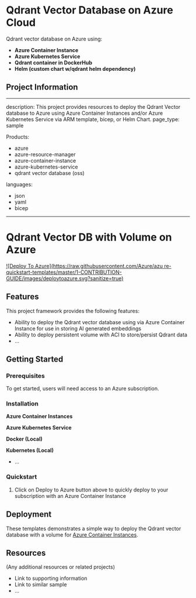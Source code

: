 # Qdrant Vector Database on Azure Cloud
Qdrant vector database on Azure using:

- **Azure Container Instance**
- **Azure Kubernetes Service**
- **Qdrant container in DockerHub**
- **Helm (custom chart w/qdrant helm dependency)**

## Project Information
---
description: This project provides resources to deploy the Qdrant Vector database to Azure using Azure Container Instances and/or Azure Kubernetes Service via ARM template, bicep, or Helm Chart.
page_type: sample

Products:
- azure
- azure-resource-manager
- azure-container-instance
- azure-kubernetes-service
- qdrant vector database (oss)

languages:
- json
- yaml
- bicep
---

# Qdrant Vector DB with Volume on Azure 

[![Deploy To Azure](https://raw.githubusercontent.com/Azure/azu re-quickstart-templates/master/1-CONTRIBUTION-GUIDE/images/deploytoazure.svg?sanitize=true)](https://portal.azure.com/#create/Microsoft.Template/uri/https://raw.githubusercontent.com/Azure-Samples/qdrant-azure/dev-aci/az-acideploy-armtemplates/azContainerInstances/aci-qdrant-arm-voldeploy.json)

## Features
This project framework provides the following features:

* Ability to deploy the Qdrant vector database using via Azure Container Instance for use in storing AI generated embeddings 
* Ability to deploy persistent volume with ACI to store/persist Qdrant data
* ...

## Getting Started

### Prerequisites

To get started, users will need access to an Azure subscription.

### Installation

**Azure Container Instances**

**Azure Kubernetes Service**

**Docker (Local)**

**Kubernetes (Local)**
- ...

### Quickstart


1. Click on Deploy to Azure button above to quickly deploy to your subscription with an Azure Container Instance


## Deployment

These templates demonstrates a simple way to deploy the Qdrant vector database with a volume for [Azure Container Instances](https://docs.microsoft.com/azure/container-instances/).

## Resources

(Any additional resources or related projects)

- Link to supporting information
- Link to similar sample
- ...
